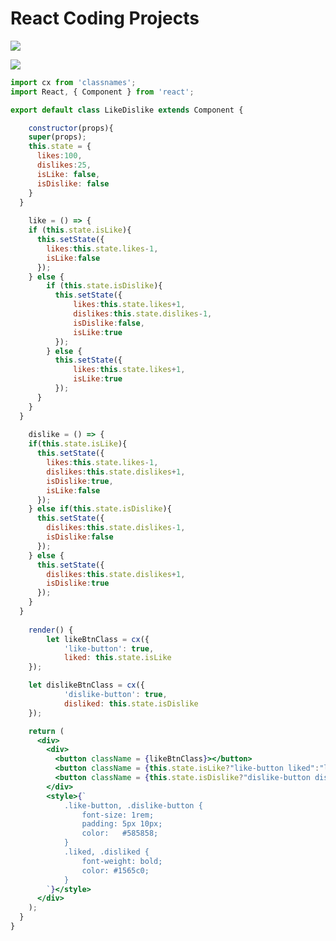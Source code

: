 # React Coding Projects



![](https://lh4.googleusercontent.com/gcRnGn8UoEXIsIlif94tvW7EcHcDgFZm1HIkQUogztQ_qJa8cdLLtcJTbln4u8QgE2k4zjlyq0RgLhJcVlNwBLTKhOmoaJCYsD_dR2pYQMWIC9-aegXUoqZiZPljiwyUj2-E31sL7emNu07e5g)

![](https://lh6.googleusercontent.com/vxGQFzPIY4UcMeJkgOskpRB5c_Nx5No-Ruurd7Xi80V2Snieq-LgTH9-aPtCzb89WHgS_ijZkLJ94IbEfOMqNmy9yyaK2KEIZSUSc27sKfYbHYWvG7iMP9cmGzENB2zuLUn3zVMBo5uroidauA)

```jsx
import cx from 'classnames';
import React, { Component } from 'react';

export default class LikeDislike extends Component {

	constructor(props){
    super(props);
    this.state = {
      likes:100,
      dislikes:25,
      isLike: false,
      isDislike: false
    }
  }
  
	like = () => {
    if (this.state.isLike){
      this.setState({
        likes:this.state.likes-1,
        isLike:false
      });
    } else {
        if (this.state.isDislike){
          this.setState({
              likes:this.state.likes+1,
              dislikes:this.state.dislikes-1,
              isDislike:false,
              isLike:true
          });
        } else {
          this.setState({
              likes:this.state.likes+1,
              isLike:true
          });
      }
    }
  }
  
	dislike = () => {
    if(this.state.isLike){
      this.setState({
        likes:this.state.likes-1,
        dislikes:this.state.dislikes+1,
        isDislike:true,
        isLike:false
      });
    } else if(this.state.isDislike){
      this.setState({
        dislikes:this.state.dislikes-1,
        isDislike:false
      });
    } else {
      this.setState({
        dislikes:this.state.dislikes+1,
        isDislike:true
      });
    }
  }
  
	render() {
		let likeBtnClass = cx({
			'like-button': true,
			liked: this.state.isLike
    });

    let dislikeBtnClass = cx({
			'dislike-button': true,
			disliked: this.state.isDislike
    });

    return (
      <div>
        <div>
          <button className = {likeBtnClass}></button>
          <button className = {this.state.isLike?"like-button liked":"like-button"} onClick = {this.like}>Like | <span className = "likes-counter">{this.state.likes}</span></button>
          <button className = {this.state.isDislike?"dislike-button disliked":"dislike-button"} onClick = {this.dislike}>Dislike | <span className = "dislikes-counter">{this.state.dislikes}</span></button>
        </div>
        <style>{`
            .like-button, .dislike-button {
                font-size: 1rem;
                padding: 5px 10px;
                color:   #585858;
            }
            .liked, .disliked {
                font-weight: bold;
                color: #1565c0;
            }
        `}</style>
      </div>
    );
  }
}
```

